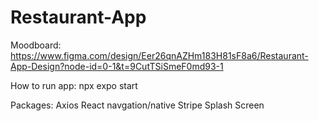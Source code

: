 # Restaurant-App

Moodboard:
https://www.figma.com/design/Eer26qnAZHm183H81sF8a6/Restaurant-App-Design?node-id=0-1&t=9CutTSiSmeF0md93-1

How to run app:
npx expo start

Packages:
Axios
React navgation/native
Stripe
Splash Screen


